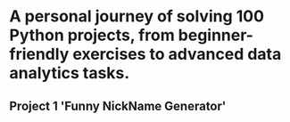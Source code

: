 # A personal journey of solving 100 Python projects, from beginner-friendly exercises to advanced data analytics tasks.

## Project 1 'Funny NickName Generator'
